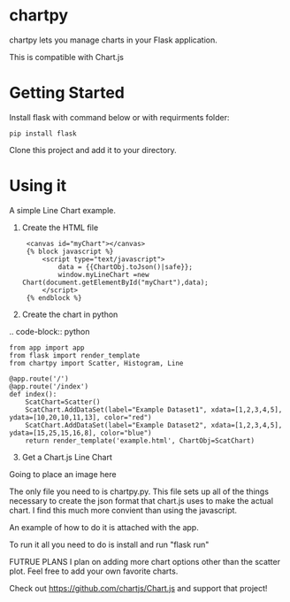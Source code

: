 # chartpy
chartpy lets you manage charts in your Flask application.

This is compatible with Chart.js


Getting Started
===============
Install flask with command below or with requirments folder:

    pip install flask

Clone this project and add it to your directory. 

Using it
========

A simple Line Chart example.

1. Create the HTML file

		<canvas id="myChart"></canvas>
		{% block javascript %}
			<script type="text/javascript">
				data = {{ChartObj.toJson()|safe}};
				window.myLineChart =new Chart(document.getElementById("myChart"),data);
			</script>
		{% endblock %}
    
2. Create the chart in python

.. code-block:: python

    from app import app
    from flask import render_template
    from chartpy import Scatter, Histogram, Line

    @app.route('/')
    @app.route('/index')
    def index():
        ScatChart=Scatter()
        ScatChart.AddDataSet(label="Example Dataset1", xdata=[1,2,3,4,5], ydata=[10,20,10,11,13], color="red")
        ScatChart.AddDataSet(label="Example Dataset2", xdata=[1,2,3,4,5], ydata=[15,25,15,16,8], color="blue")
        return render_template('example.html', ChartObj=ScatChart)

3. Get a Chart.js Line Chart

Going to place an image here 

The only file you need to is chartpy.py. This file sets up all of the things necessary to create the json format that chart.js uses to make the actual chart. 
I find this much more convient than using the javascript.

An example of how to do it is attached with the app.

To run it all you need to do is install and run 
"flask run"

FUTRUE PLANS
I plan on adding more chart options other than the scatter plot. Feel free to add your own favorite charts.

Check out https://github.com/chartjs/Chart.js and support that project!
